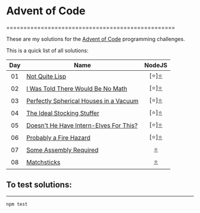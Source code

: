 # Advent of Code
=================================================

These are my solutions for the [Advent of Code](http://adventofcode.com) programming challenges.

This is a quick list of all solutions:


| Day | Name                                        | NodeJS
|:---:| ------------------------------------------- |:--------------------------:|
| 01  | [Not Quite Lisp][1]                         | [:star:][:star:](./day01/solution.js) |
| 02  | [I Was Told There Would Be No Math][2]      | [:star:][:star:](./day02/solution.js) |
| 03  | [Perfectly Spherical Houses in a Vacuum][3] | [:star:][:star:](./day03/solution.js) |
| 04  | [The Ideal Stocking Stuffer][4]             | [:star:][:star:](./day04/solution.js) |
| 05  | [Doesn't He Have Intern-Elves For This?][5] | [:star:][:star:](./day05/solution.js) |
| 06  | [Probably a Fire Hazard][6]                 | [:star:][:star:](./day06/solution.js) |
| 07  | [Some Assembly Required][7]                 | [:star:](./day07/solution.js) |
| 08  | [Matchsticks][8]                            | [:star:](./day08/solution.js) |


[1]: http://adventofcode.com/day/1
[2]: http://adventofcode.com/day/2
[3]: http://adventofcode.com/day/3
[4]: http://adventofcode.com/day/4
[5]: http://adventofcode.com/day/5
[6]: http://adventofcode.com/day/6
[7]: http://adventofcode.com/day/7
[8]: http://adventofcode.com/day/8

## To test solutions:
------
`npm test`

